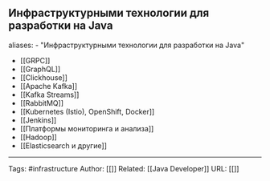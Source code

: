 ## Инфраструктурными технологии для разработки на Java

aliases: 
	- "Инфраструктурными технологии для разработки на Java"
- [[GRPC]]
- [[GraphQL]]
- [[Clickhouse]]
- [[Apache Kafka]]
- [[Kafka Streams]]
- [[RabbitMQ]]
- [[Kubernetes (Istio), OpenShift, Docker]]
- [[Jenkins]]
- [[Платформы мониторинга и анализа]]
- [[Hadoop]]
- [[Elasticsearch и другие]]

---
Tags: #infrastructure
Author: [[]]
Related: [[Java Developer]]
URL: [[]]